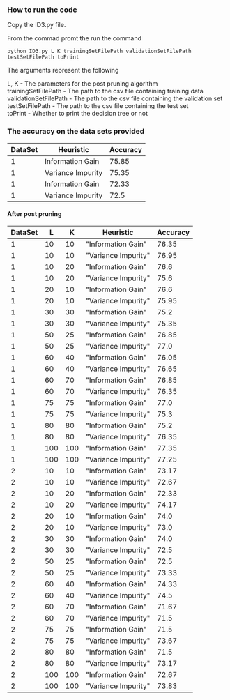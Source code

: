 ### How to run the code

Copy the ID3.py file.

From the commad promt the run the command

```
python ID3.py L K trainingSetFilePath validationSetFilePath testSetFilePath toPrint
```

The arguments represent the following

L, K 					- The parameters for the post pruning algorithm  
trainingSetFilePath 	- The path to the csv file containing training data  
validationSetFilePath 	- The path to the csv file containing the validation set  
testSetFilePath 		- The path to the csv file containing the test set  
toPrint					- Whether to print the decision tree or not  

### The accuracy on the data sets provided
| DataSet | Heuristic | Accuracy |  
| ------- | -------- | ------- |
|1|Information Gain|75.85|
|1|Variance Impurity|75.35|
|1|Information Gain|72.33|
|1|Variance Impurity|72.5|

#### After post pruning
| DataSet | L | K | Heuristic | Accuracy |  
| ------- | --- | --- | -------- | ------- |  
|1|10|10|"Information Gain"|76.35|  
|1|10|10|"Variance Impurity"|76.95|  
|1|10|20|"Information Gain"|76.6|  
|1|10|20|"Variance Impurity"|75.6|  
|1|20|10|"Information Gain"|76.6|  
|1|20|10|"Variance Impurity"|75.95|  
|1|30|30|"Information Gain"|75.2|  
|1|30|30|"Variance Impurity"|75.35|  
|1|50|25|"Information Gain"|76.85|  
|1|50|25|"Variance Impurity"|77.0|  
|1|60|40|"Information Gain"|76.05|  
|1|60|40|"Variance Impurity"|76.65|  
|1|60|70|"Information Gain"|76.85|  
|1|60|70|"Variance Impurity"|76.35|  
|1|75|75|"Information Gain"|77.0|  
|1|75|75|"Variance Impurity"|75.3|  
|1|80|80|"Information Gain"|75.2|  
|1|80|80|"Variance Impurity"|76.35|  
|1|100|100|"Information Gain"|77.35|  
|1|100|100|"Variance Impurity"|77.25|  
|2|10|10|"Information Gain"|73.17|  
|2|10|10|"Variance Impurity"|72.67|
|2|10|20|"Information Gain"|72.33|  
|2|10|20|"Variance Impurity"|74.17|  
|2|20|10|"Information Gain"|74.0|  
|2|20|10|"Variance Impurity"|73.0|  
|2|30|30|"Information Gain"|74.0|  
|2|30|30|"Variance Impurity"|72.5|  
|2|50|25|"Information Gain"|72.5|  
|2|50|25|"Variance Impurity"|73.33|  
|2|60|40|"Information Gain"|74.33|  
|2|60|40|"Variance Impurity"|74.5|  
|2|60|70|"Information Gain"|71.67|  
|2|60|70|"Variance Impurity"|71.5|  
|2|75|75|"Information Gain"|71.5|  
|2|75|75|"Variance Impurity"|73.67|  
|2|80|80|"Information Gain"|71.5|  
|2|80|80|"Variance Impurity"|73.17|  
|2|100|100|"Information Gain"|72.67|  
|2|100|100|"Variance Impurity"|73.83|  
